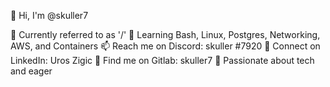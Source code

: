 👋 Hi, I'm @skuller7

👀 Currently referred to as '/'
🌱 Learning Bash, Linux, Postgres, Networking, AWS, and Containers
📫 Reach me on Discord: skuller #7920
💼 Connect on LinkedIn: Uros Zigic
🐙 Find me on Gitlab: skuller7
🚀 Passionate about tech and eager

<!---
skuller7/skuller7 is a ✨ special ✨ repository because its `README.md` (this file) appears on your GitHub profile.
You can click the Preview link to take a look at your changes.
--->

